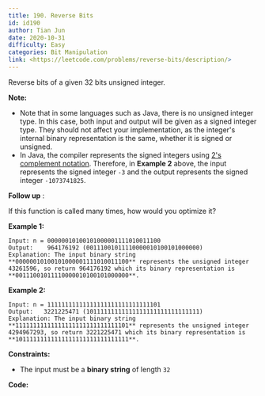 ```yaml
---
title: 190. Reverse Bits
id: id190
author: Tian Jun
date: 2020-10-31
difficulty: Easy
categories: Bit Manipulation
link: <https://leetcode.com/problems/reverse-bits/description/>
---
```


Reverse bits of a given 32 bits unsigned integer.

**Note:**

  * Note that in some languages such as Java, there is no unsigned integer type. In this case, both input and output will be given as a signed integer type. They should not affect your implementation, as the integer's internal binary representation is the same, whether it is signed or unsigned.
  * In Java, the compiler represents the signed integers using [2's complement notation](https://en.wikipedia.org/wiki/Two%27s_complement). Therefore, in **Example 2**  above, the input represents the signed integer `-3` and the output represents the signed integer `-1073741825`.

**Follow up** :

If this function is called many times, how would you optimize it?



**Example 1:**
            
	Input: n = 00000010100101000001111010011100    
	Output:    964176192 (00111001011110000010100101000000)    
	Explanation: The input binary string **00000010100101000001111010011100** represents the unsigned integer 43261596, so return 964176192 which its binary representation is **00111001011110000010100101000000**.    

**Example 2:**
            
	Input: n = 11111111111111111111111111111101    
	Output:   3221225471 (10111111111111111111111111111111)    
	Explanation: The input binary string **11111111111111111111111111111101** represents the unsigned integer 4294967293, so return 3221225471 which its binary representation is **10111111111111111111111111111111**.    



**Constraints:**

  * The input must be a **binary string** of length `32`


**Code:**
